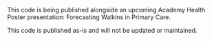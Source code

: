 This code is being published alongside an upcoming Academy Health Poster presentation: Forecasting Walkins in Primary Care. 

This code is published as-is and will not be updated or maintained.